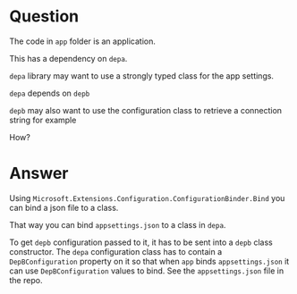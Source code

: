 # Question
The code in `app` folder is an application.

This has a dependency on `depa`.

`depa` library may want to use a strongly typed class for the app settings.

`depa` depends on `depb`

`depb` may also want to use the configuration class to retrieve a connection string for example

How?

# Answer

Using `Microsoft.Extensions.Configuration.ConfigurationBinder.Bind` you can bind a json file to a class.

That way you can bind `appsettings.json` to a class in `depa`.

To get `depb` configuration passed to it, it has to be sent into a `depb` class constructor.  The `depa` configuration class has to contain a `DepBConfiguration` property on it so that when `app` binds `appsettings.json` it can use `DepBConfiguration` values to bind. See the `appsettings.json` file in the repo.

